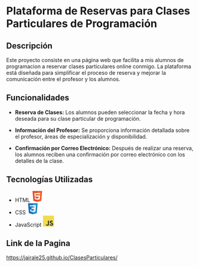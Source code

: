 # Plataforma de Reservas para Clases Particulares de Programación

## Descripción

Este proyecto consiste en una página web que facilita a mis alumnos de programacion a reservar clases particulares online conmigo. La plataforma está diseñada para simplificar el proceso de reserva y mejorar la comunicación entre el profesor y los alumnos.

## Funcionalidades

- **Reserva de Clases:** Los alumnos pueden seleccionar la fecha y hora deseada para su clase particular de programación.
  
- **Información del Profesor:** Se proporciona información detallada sobre el profesor, áreas de especialización y disponibilidad.

- **Confirmación por Correo Electrónico:** Después de realizar una reserva, los alumnos reciben una confirmación por correo electrónico con los detalles de la clase.

## Tecnologías Utilizadas

- HTML <img src="https://github.com/devicons/devicon/blob/master/icons/html5/html5-original.svg" alt="" width="30" height="30">
- CSS <img src="https://github.com/devicons/devicon/blob/master/icons/css3/css3-original.svg" alt="" width="30" height="30">
- JavaScript <img src="https://github.com/devicons/devicon/blob/master/icons/javascript/javascript-original.svg" alt="" width="30" height="30">

## Link de la Pagina

https://jairale25.github.io/ClasesParticulares/
